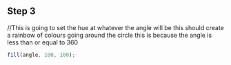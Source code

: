 ## Step 3 

//This is going to set the hue at whatever the angle will be
this should create a rainbow of colours going around the circle
this is because the angle is less than or equal to 360 

```js
fill(angle, 100, 100);
```
